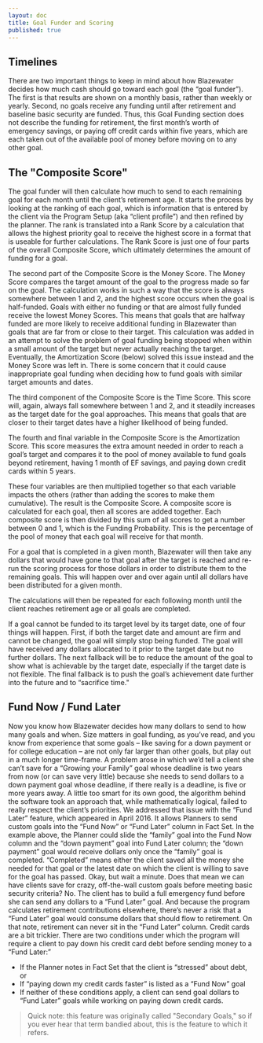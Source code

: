 ```yaml
---
layout: doc
title: Goal Funder and Scoring
published: true
---
```


## Timelines

There are two important things to keep in mind about how Blazewater decides how much cash should go toward each goal (the “goal funder”). The first is that results are shown on a monthly basis, rather than weekly or yearly. Second, no goals receive any funding until after retirement and baseline basic security are funded. Thus, this Goal Funding section does not describe the funding for retirement, the first month’s worth of emergency savings, or paying off credit cards within five years, which are each taken out of the available pool of money before moving on to any other goal. 
## The "Composite Score"
 
The goal funder will then calculate how much to send to each remaining goal for each month until the client’s retirement age. It starts the process by looking at the ranking of each goal, which is information that is entered by the client via the Program Setup (aka “client profile”) and then refined by the planner. The rank is translated into a Rank Score by a calculation that allows the highest priority goal to receive the highest score in a format that is useable for further calculations. The Rank Score is just one of four parts of the overall Composite Score, which ultimately determines the amount of funding for a goal.
 
The second part of the Composite Score is the Money Score. The Money Score compares the target amount of the goal to the progress made so far on the goal. The calculation works in such a way that the score is always somewhere between 1 and 2, and the highest score occurs when the goal is half-funded. Goals with either no funding or that are almost fully funded receive the lowest Money Scores. This means that goals that are halfway funded are more likely to receive additional funding in Blazewater than goals that are far from or close to their target. This calculation was added in an attempt to solve the problem of goal funding being stopped when within a small amount of the target but never actually reaching the target. Eventually, the Amortization Score (below) solved this issue instead and the Money Score was left in. There is some concern that it could cause inappropriate goal funding when deciding how to fund goals with similar target amounts and dates.
 
The third component of the Composite Score is the Time Score. This score will, again, always fall somewhere between 1 and 2, and it steadily increases as the target date for the goal approaches. This means that goals that are closer to their target dates have a higher likelihood of being funded.
 
The fourth and final variable in the Composite Score is the Amortization Score. This score measures the extra amount needed in order to reach a goal’s target and compares it to the pool of money available to fund goals beyond retirement, having 1 month of EF savings, and paying down credit cards within 5 years.
 
These four variables are then multiplied together so that each variable impacts the others (rather than adding the scores to make them cumulative). The result is the Composite Score. A composite score is calculated for each goal, then all scores are added together. Each composite score is then divided by this sum of all scores to get a number between 0 and 1, which is the Funding Probability. This is the percentage of the pool of money that each goal will receive for that month.
 
For a goal that is completed in a given month, Blazewater will then take any dollars that would have gone to that goal after the target is reached and re-run the scoring process for those dollars in order to distribute them to the remaining goals.  This will happen over and over again until all dollars have been distributed for a given month.
 
The calculations will then be repeated for each following month until the client reaches retirement age or all goals are completed.
 
If a goal cannot be funded to its target level by its target date, one of four things will happen. First, if both the target date and amount are firm and cannot be changed, the goal will simply stop being funded. The goal will have received any dollars allocated to it prior to the target date but no further dollars. The next fallback will be to reduce the amount of the goal to show what is achievable by the target date, especially if the target date is not flexible. The final fallback is to push the goal’s achievement date further into the future and to “sacrifice time."
 
## Fund Now / Fund Later

Now you know how Blazewater decides how many dollars to send to how many goals and when. Size matters in goal funding, as you’ve read, and you know from experience that some goals – like saving for a down payment or for college education – are not only far larger than other goals, but play out in a much longer time-frame.
A problem arose in which we’d tell a client she can’t save for a “Growing your Family” goal whose deadline is two years from now (or can save very little) because she needs to send dollars to a down payment goal whose deadline, if there really is a deadline, is five or more years away.  A little too smart for its own good, the algorithm behind the software took an approach that, while mathematically logical, failed to really respect the client’s priorities.
We addressed that issue with the “Fund Later” feature, which appeared in April 2016. It allows Planners to send custom goals into the “Fund Now” or “Fund Later” column in Fact Set.
In the example above, the Planner could slide the “family” goal into the Fund Now column and the “down payment” goal into Fund Later column; the “down payment” goal would receive dollars only once the “family” goal is completed. “Completed” means either the client saved all the money she needed for that goal or the latest date on which the client is willing to save for the goal has passed.
Okay, but wait a minute. Does that mean we can have clients save for crazy, off-the-wall custom goals before meeting basic security criteria?
No.
The client has to build a full emergency fund before she can send any dollars to a “Fund Later” goal. And because the program calculates retirement contributions elsewhere, there’s never a risk that a “Fund Later” goal would consume dollars that should flow to retirement. On that note, retirement can never sit in the “Fund Later” column.
Credit cards are a bit trickier. There are two conditions under which the program will require a client to pay down his credit card debt before sending money to a “Fund Later:”
- If the Planner notes in Fact Set that the client is “stressed” about debt, or
- If “paying down my credit cards faster” is listed as a “Fund Now” goal
- If neither of these conditions apply, a client can send goal dollars to “Fund Later” goals while working on paying down credit cards.

>Quick note: this feature was originally called "Secondary Goals," so if you ever hear that term bandied about, this is the feature to which it refers.
